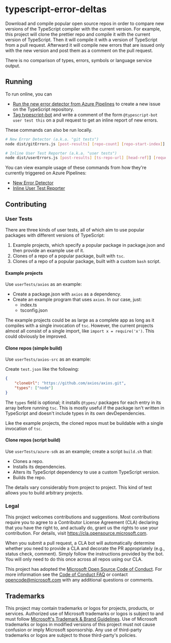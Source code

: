 # typescript-error-deltas

Download and compile popular open source repos in order to compare new versions of the TypeScript compiler with the current version.
For example, this project will clone the prettier repo and compile it with the current version of TypeScript.
Then it will compile it with a version of TypeScript from a pull request.
Afterward it will compile new errors that are issued only with the new version and post them as a comment on the pull request.

There is no comparison of types, errors, symbols or language service output.

## Running 

To run online, you can

* [Run the new error detector from Azure Pipelines](https://typescript.visualstudio.com/TypeScript/_build?definitionId=48) to create a new issue on the TypeScript repository.
* [Tag typescript-bot](https://github.com/microsoft/TypeScript/wiki/Triggering-TypeScript-Bot) and write a comment of the form `@typescript-bot user test this` on a pull request to get an inline report of new errors.

These commands can also be run locally.

```sh
# New Error Detector (a.k.a. "git tests")
node dist/gitErrors.js [post-results] [repo-count] [repo-start-index]] [old-ts-version-on-npm] [old-ts-version-on-npm]

# Inline User Test Reporter (a.k.a. "user tests")
node dist/userErrors.js [post-results] [ts-repo-url] [head-ref]] [requesting-user] [source-issue] [github-comment-id-for-updates] [query-repos-by-stars]

```

You can view example usage of these commands from how they're currently triggered on Azure Pipelines:

* [New Error Detector](https://github.com/microsoft/typescript-error-deltas/blob/main/azure-pipelines-gitTests.yml)
* [Inline User Test Reporter](https://github.com/microsoft/typescript-error-deltas/blob/main/azure-pipelines-userTests.yml)

## Contributing

### User Tests

There are three kinds of user tests, all of which aim to use popular packages with different versions of TypeScript:

1. Example projects, which specify a popular package in package.json and then provide an example use of it.
2. Clones of a repo of a popular package, built with `tsc`.
3. Clones of a repo of a popular package, built with a custom `bash` script.

#### Example projects

Use `userTests/axios` as an example:

- Create a package.json with `axios` as a dependency.
- Create an example program that uses `axios`. In our case, just:
  - index.ts
  - tsconfig.json

The example projects could be as large as a complete app as long as it compiles with a single invocation of `tsc`.
However, the current projects almost all consist of a single import, like `import x = require('x')`.
This could obviously be improved.

#### Clone repos (simple build)

Use `userTests/axios-src` as an example:

Create `test.json` like the following:

``` json
{
    "cloneUrl": "https://github.com/axios/axios.git",
    "types": ["node"]
}
```

The `types` field is optional; it installs `@types/` packages for each entry in its array before running `tsc`.
This is mostly useful if the package isn't written in TypeScript and doesn't include types in its own devDependencies.

Like the example projects, the cloned repos must be buildable with a single invocation of `tsc`.

#### Clone repos (script build)

Use `userTests/azure-sdk` as an example; create a script `build.sh` that:

- Clones a repo.
- Installs its dependencies.
- Alters its TypeScript dependency to use a custom TypeScript version.
- Builds the repo.

The details vary considerably from project to project.
This kind of test allows you to build arbitrary projects.

### Legal

This project welcomes contributions and suggestions.  Most contributions require you to agree to a
Contributor License Agreement (CLA) declaring that you have the right to, and actually do, grant us
the rights to use your contribution. For details, visit https://cla.opensource.microsoft.com.

When you submit a pull request, a CLA bot will automatically determine whether you need to provide
a CLA and decorate the PR appropriately (e.g., status check, comment). Simply follow the instructions
provided by the bot. You will only need to do this once across all repos using our CLA.

This project has adopted the [Microsoft Open Source Code of Conduct](https://opensource.microsoft.com/codeofconduct/).
For more information see the [Code of Conduct FAQ](https://opensource.microsoft.com/codeofconduct/faq/) or
contact [opencode@microsoft.com](mailto:opencode@microsoft.com) with any additional questions or comments.

## Trademarks

This project may contain trademarks or logos for projects, products, or services. Authorized use of Microsoft
trademarks or logos is subject to and must follow
[Microsoft's Trademark & Brand Guidelines](https://www.microsoft.com/en-us/legal/intellectualproperty/trademarks/usage/general).
Use of Microsoft trademarks or logos in modified versions of this project must not cause confusion or imply Microsoft sponsorship.
Any use of third-party trademarks or logos are subject to those third-party's policies.
